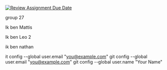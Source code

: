 [![Review Assignment Due Date](https://classroom.github.com/assets/deadline-readme-button-22041afd0340ce965d47ae6ef1cefeee28c7c493a6346c4f15d667ab976d596c.svg)](https://classroom.github.com/a/DxqGQVx4)


group 27

Ik ben Mattis

Ik ben Leo 2

ik ben nathan

it config --global user.email "you@example.com"
  git config --global user.email "you@example.com"
  git config --global user.name "Your Name"